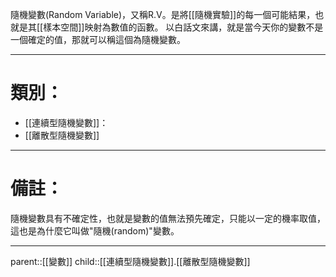 隨機變數(Random Variable)，又稱R.V。是將[[隨機實驗]]的每一個可能結果，也就是其[[樣本空間]]映射為數值的函數。
以白話文來講，就是當今天你的變數不是一個確定的值，那就可以稱這個為隨機變數。
- - -
# 類別：
- [[連續型隨機變數]]：
- [[離散型隨機變數]]
- - -
# 備註：
隨機變數具有不確定性，也就是變數的值無法預先確定，只能以一定的機率取值，這也是為什麼它叫做"隨機(random)"變數。
- - -
parent::[[變數]]
child::[[連續型隨機變數]].[[離散型隨機變數]]